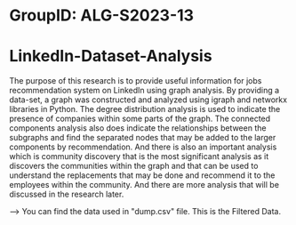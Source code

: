 # GroupID: ALG-S2023-13

# LinkedIn-Dataset-Analysis
The purpose of this research is to provide useful information for jobs recommendation system on LinkedIn using graph analysis. By providing a data-set, a graph was constructed and analyzed using igraph and networkx libraries in Python. The degree distribution analysis is used to indicate the presence of companies within some parts of the graph. The connected components analysis also does indicate the relationships between the subgraphs and find the separated nodes that may be added to the larger components by recommendation. And there is also an important analysis which is community discovery that is the most significant analysis as it discovers the communities within the graph and that can be used to understand the replacements that may be done and recommend it to the employees within the community. And there are more analysis that will be discussed in the research later.

--> You can find the data used in "dump.csv" file. This is the Filtered Data.


